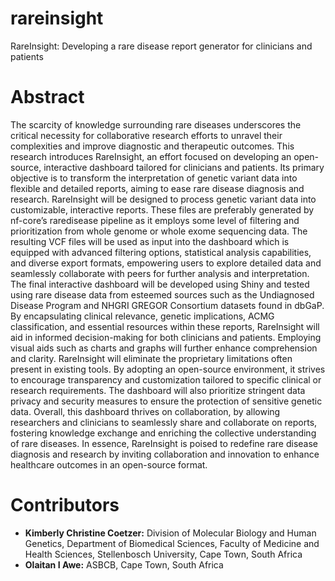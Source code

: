 # rareinsight
RareInsight: Developing a rare disease report generator for clinicians and patients

# Abstract
The scarcity of knowledge surrounding rare diseases underscores the critical necessity for collaborative research efforts to unravel their complexities and improve diagnostic and therapeutic outcomes. This research introduces RareInsight, an effort focused on developing an open-source, interactive dashboard tailored for clinicians and patients. Its primary objective is to transform the interpretation of genetic variant data into flexible and detailed reports, aiming to ease rare disease diagnosis and research.
RareInsight will be designed to process genetic variant data into customizable, interactive reports. These files are preferably generated by nf-core’s raredisease pipeline as it employs some level of filtering and prioritization from whole genome or whole exome sequencing data. The resulting VCF files will be used as input into the dashboard which is equipped with advanced filtering options, statistical analysis capabilities, and diverse export formats, empowering users to explore detailed data and seamlessly collaborate with peers for further analysis and interpretation. The final interactive dashboard will be developed using Shiny and tested using rare disease data from esteemed sources such as the Undiagnosed Disease Program and NHGRI GREGOR Consortium datasets found in dbGaP.
By encapsulating clinical relevance, genetic implications, ACMG classification, and essential resources within these reports, RareInsight will aid in informed decision-making for both clinicians and patients. Employing visual aids such as charts and graphs will further enhance comprehension and clarity. RareInsight will eliminate the proprietary limitations often present in existing tools. By adopting an open-source environment, it strives to encourage transparency and customization tailored to specific clinical or research requirements. The dashboard will also prioritize stringent data privacy and security measures to ensure the protection of sensitive genetic data.
Overall, this dashboard thrives on collaboration, by allowing researchers and clinicians to seamlessly share and collaborate on reports, fostering knowledge exchange and enriching the collective understanding of rare diseases. In essence, RareInsight is poised to redefine rare disease diagnosis and research by inviting collaboration and innovation to enhance healthcare outcomes in an open-source format.

# Contributors
- **Kimberly Christine Coetzer:** Division of Molecular Biology and Human Genetics, Department of Biomedical Sciences, Faculty of Medicine and Health Sciences, Stellenbosch University, Cape Town, South Africa
- **Olaitan I Awe:** ASBCB, Cape Town, South Africa
